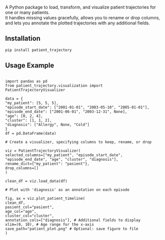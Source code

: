 A Python package to load, transform, and visualize patient trajectories for one or many patients.  
It handles missing values gracefully, allows you to rename or drop columns,  
and lets you annotate the plotted trajectories with any additional fields.

## Installation

```bash
pip install patient_trajectory
```

## Usage Example

```

import pandas as pd
from patient_trajectory.visualization import PatientTrajectoryVisualizer

data = {
"my_patient": [5, 5, 5],
"episode_start_date": ["2001-01-01", "2003-05-10", "2005-01-01"],
"episode_end_date": ["2001-06-01", "2003-12-31", None],
"age": [0, 2, 4],
"cluster": [1, 1, 2],
"diagnosis": ["Allergy", None, "Cold"]
}
df = pd.DataFrame(data)

# Create a visualizer, specifying columns to keep, rename, or drop

viz = PatientTrajectoryVisualizer(
selected_columns=["my_patient", "episode_start_date", "episode_end_date", "age", "cluster", "diagnosis"],
rename_dict={"my_patient": "pasient"},
drop_columns=[]
)

clean_df = viz.load_data(df)

# Plot with 'diagnosis' as an annotation on each episode

fig, ax = viz.plot_patient_timeline(
clean_df,
pasient_col="pasient",
age_col="age",
cluster_col="cluster",
annotation_cols=["diagnosis"], # Additional fields to display
xlim=(0, 10), # Age range for the x-axis
save_path="patient_plot.png" # Optional: save figure to file
)
```
